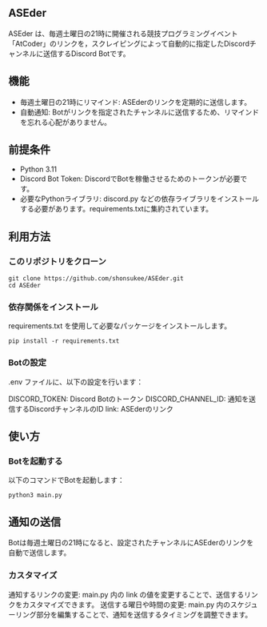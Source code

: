 ## ASEder
ASEder は、毎週土曜日の21時に開催される競技プログラミングイベント「AtCoder」のリンクを，スクレイピングによって自動的に指定したDiscordチャンネルに送信するDiscord Botです。

## 機能
- 毎週土曜日の21時にリマインド: ASEderのリンクを定期的に送信します。
- 自動通知: Botがリンクを指定されたチャンネルに送信するため、リマインドを忘れる心配がありません。

## 前提条件
- Python 3.11
- Discord Bot Token: DiscordでBotを稼働させるためのトークンが必要です。
- 必要なPythonライブラリ: discord.py などの依存ライブラリをインストールする必要があります。requirements.txtに集約されています。

## 利用方法
### このリポジトリをクローン

```
git clone https://github.com/shonsukee/ASEder.git
cd ASEder
```

### 依存関係をインストール
requirements.txt を使用して必要なパッケージをインストールします。

```
pip install -r requirements.txt
```

### Botの設定
.env ファイルに、以下の設定を行います：

DISCORD_TOKEN: Discord Botのトークン
DISCORD_CHANNEL_ID: 通知を送信するDiscordチャンネルのID
link: ASEderのリンク

## 使い方
### Botを起動する

以下のコマンドでBotを起動します：
```
python3 main.py
```

## 通知の送信

Botは毎週土曜日の21時になると、設定されたチャンネルにASEderのリンクを自動で送信します。

### カスタマイズ
通知するリンクの変更:  main.py 内の link の値を変更することで、送信するリンクをカスタマイズできます。
送信する曜日や時間の変更: main.py 内のスケジューリング部分を編集することで、通知を送信するタイミングを調整できます。
